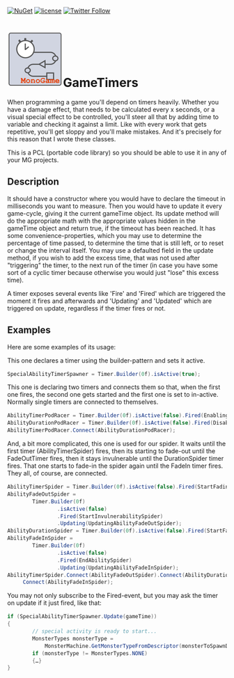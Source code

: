 [![NuGet](https://img.shields.io/nuget/v/GameTimers.svg?maxAge=2592000)](https://www.nuget.org/packages/GameTimers/)
 [![license](https://img.shields.io/github/license/unterrainerinformatik/collisiongrid.svg?maxAge=2592000)](http://unlicense.org)  [![Twitter Follow](https://img.shields.io/twitter/follow/throbax.svg?style=social&label=Follow&maxAge=2592000)](https://twitter.com/throbax)  

# ![Icon](https://github.com/UnterrainerInformatik/GameTimers/raw/master/icon.png)GameTimers

When programming a game you'll depend on timers heavily. Whether you have a damage effect, that needs to be calculated every x seconds, or a visual special effect to be controlled, you'll steer all that by adding time to variable and checking it against a limit.
Like with every work that gets repetitive, you'll get sloppy and you'll make mistakes.
And it's precisely for this reason that I wrote these classes.

This is a PCL (portable code library) so you should be able to use it in any of your MG projects.

## Description

It should have a constructor where you would have to declare the timeout in milliseconds you want to measure.
Then you would have to update it every game-cycle, giving it the current gameTime object. Its update method will do the appropriate math with the appropriate values hidden in the gameTime object and return true, if the timeout has been reached.
It has some convenience-properties, which you may use to determine the percentage of time passed, to determine the time that is still left, or to reset or change the interval itself.
You may use a defaulted field in the update method, if you wish to add the excess time, that was not used after "triggering" the timer, to the next run of the timer (in case you have some sort of a cyclic timer because otherwise you would just "lose" this excess time).

A timer exposes several events like 'Fire' and 'Fired' which are triggered the moment it fires and afterwards and 'Updating' and 'Updated' which are triggered on update, regardless if the timer fires or not.

## Examples

Here are some examples of its usage:

This one declares a timer using the builder-pattern and sets it active.

```c#
SpecialAbilityTimerSpawner = Timer.Builder(0f).isActive(true);
```

This one is declaring two timers and connects them so that, when the first one fires, the second one gets started and the first one is set to in-active. Normally single timers are connected to themselves.

```c#
AbilityTimerPodRacer = Timer.Builder(0f).isActive(false).Fired(EnablingAbilityPodRacer);
AbilityDurationPodRacer = Timer.Builder(0f).isActive(false).Fired(DisablingAbilityPodRacer);
AbilityTimerPodRacer.Connect(AbilityDurationPodRacer);
```

And, a bit more complicated, this one is used for our spider. It waits until the first timer (AbilityTimerSpider) fires, then its starting to fade-out until the FadeOutTimer fires, then it stays invulnerable until the DurationSpider timer fires. That one starts to fade-in the spider again until the FadeIn timer fires. They all, of course, are connected.

```c#
AbilityTimerSpider = Timer.Builder(0f).isActive(false).Fired(StartFadingOutSpider);
AbilityFadeOutSpider =
        Timer.Builder(0f)
                .isActive(false)
                .Fired(StartInvulnerabilitySpider)
                .Updating(UpdatingAbilityFadeOutSpider);
AbilityDurationSpider = Timer.Builder(0f).isActive(false).Fired(StartFadingInSpider);
AbilityFadeInSpider =
        Timer.Builder(0f)
                .isActive(false)
                .Fired(EndAbilitySpider)
                .Updating(UpdatingAbilityFadeInSpider);
AbilityTimerSpider.Connect(AbilityFadeOutSpider).Connect(AbilityDurationSpider)._
     Connect(AbilityFadeInSpider);
```

You may not only subscribe to the Fired-event, but you may ask the timer on update if it just fired, like that:

```c#
if (SpecialAbilityTimerSpawner.Update(gameTime))
{
        // special activity is ready to start...                        
        MonsterTypes monsterType =
            MonsterMachine.GetMonsterTypeFromDescriptor(monsterToSpawnDescriptor);
        if (monsterType != MonsterTypes.NONE)
        {…}
}             
```